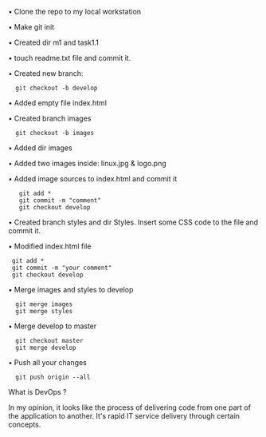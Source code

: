 • Clone the repo to my local workstation


• Make git init


• Created dir m1 and task1.1


• touch readme.txt file and commit it.


• Created new branch:

      git checkout -b develop


• Added empty file index.html


• Created branch images
 
      git checkout -b images


• Added dir images


• Added two images inside: linux.jpg & logo.png


• Added image sources to index.html and commit it

       git add *
       git commit -m "comment"
       git checkout develop
       
       
• Created branch styles and dir Styles. Insert some CSS code to the file and commit it.       


• Modified index.html file


     git add *
     git commit -m "your comment"
     git checkout develop
     

• Merge images and styles to develop
 
      git merge images 
      git merge styles
        

•  Merge develop to master

      git checkout master
      git merge develop

•  Push all your changes

      git push origin --all 


What is DevOps ?

In my opinion, it looks like the process of delivering code from one part of the application to another. It's rapid IT service delivery through certain concepts.
